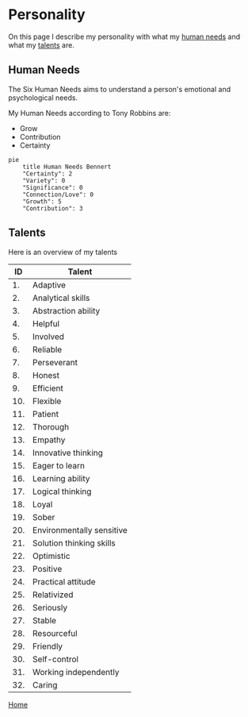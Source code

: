 # Personality

On this page I describe my personality with what my [human needs](#human-needs) and what my [talents](#talents) are.

## Human Needs

The Six Human Needs aims to understand a person's emotional and psychological needs.

My Human Needs according to Tony Robbins are:

* Grow
* Contribution
* Certainty

```mermaid
pie
    title Human Needs Bennert
    "Certainty": 2
    "Variety": 0
    "Significance": 0
    "Connection/Love": 0
    "Growth": 5
    "Contribution": 3
```

## Talents

Here is an overview of my talents

| ID | Talent |
| --- | --- |
| 1. | Adaptive |
| 2. | Analytical skills |
| 3. | Abstraction ability |
| 4. | Helpful |
| 5. | Involved |
| 6. | Reliable |
| 7. | Perseverant |
| 8. | Honest |
| 9. | Efficient |
| 10.| Flexible |
| 11.| Patient |
| 12.| Thorough |
| 13.| Empathy |
| 14.| Innovative thinking |
| 15.| Eager to learn |
| 16.| Learning ability |
| 17.| Logical thinking |
| 18.| Loyal |
| 19.| Sober |
| 20.| Environmentally sensitive |
| 21.| Solution thinking skills |
| 22.| Optimistic |
| 23.| Positive |
| 24.| Practical attitude |
| 25.| Relativized |
| 26.| Seriously |
| 27.| Stable |
| 28.| Resourceful |
| 29.| Friendly |
| 30.| Self-control |
| 31.| Working independently |
| 32.| Caring |

[Home](../index.en.md)
